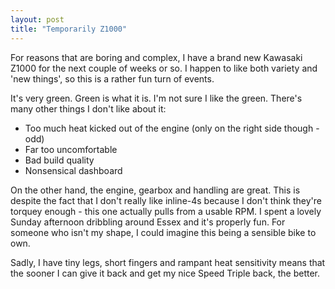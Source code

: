 ```yaml
---
layout: post
title: "Temporarily Z1000"
---
```

For reasons that are boring and complex, I have a brand new Kawasaki Z1000 for the next couple of weeks or so. I happen to like both variety and 'new things', so this is a rather fun turn of events.

It's very green. Green is what it is. I'm not sure I like the green. There's many other things I don't like about it:

* Too much heat kicked out of the engine (only on the right side though - odd)
* Far too uncomfortable
* Bad build quality
* Nonsensical dashboard

On the other hand, the engine, gearbox and handling are great. This is despite the fact that I don't really like inline-4s because I don't think they're torquey enough - this one actually pulls from a usable RPM. I spent a lovely Sunday afternoon dribbling around Essex and it's properly fun. For someone who isn't my shape, I could imagine this being a sensible bike to own.

Sadly, I have tiny legs, short fingers and rampant heat sensitivity means that the sooner I can give it back and get my nice Speed Triple back, the better.
